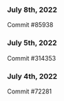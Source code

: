 ### July 8th, 2022

Commit #85938

### July 5th, 2022

Commit #314353


### July 4th, 2022

Commit #72281
